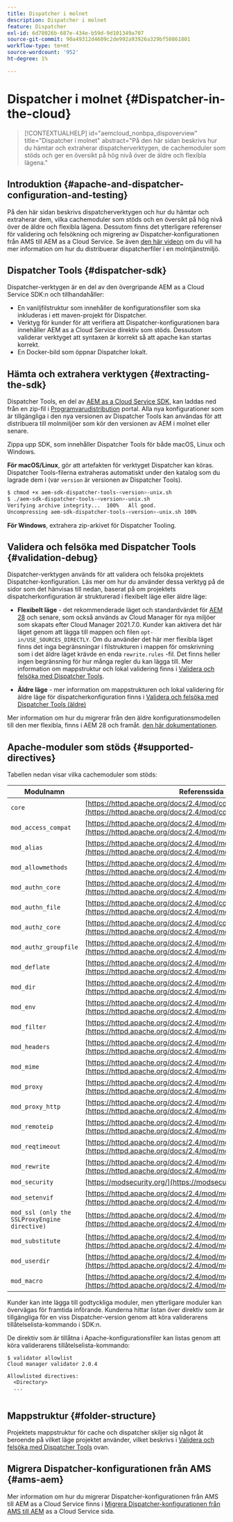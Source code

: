 ```yaml
---
title: Dispatcher i molnet
description: Dispatcher i molnet
feature: Dispatcher
exl-id: 6d78026b-687e-434e-b59d-9d101349a707
source-git-commit: 90a49312d4609c2de992a93926a329bf50861801
workflow-type: tm+mt
source-wordcount: '952'
ht-degree: 1%

---
```


# Dispatcher i molnet {#Dispatcher-in-the-cloud}

>[!CONTEXTUALHELP]
>id="aemcloud_nonbpa_dispoverview"
>title="Dispatcher i molnet"
>abstract="På den här sidan beskrivs hur du hämtar och extraherar dispatcherverktygen, de cachemoduler som stöds och ger en översikt på hög nivå över de äldre och flexibla lägena."

## Introduktion {#apache-and-dispatcher-configuration-and-testing}

På den här sidan beskrivs dispatcherverktygen och hur du hämtar och extraherar dem, vilka cachemoduler som stöds och en översikt på hög nivå över de äldre och flexibla lägena. Dessutom finns det ytterligare referenser för validering och felsökning och migrering av Dispatcher-konfigurationen från AMS till AEM as a Cloud Service. Se även [den här videon](https://experienceleague.adobe.com/docs/experience-manager-learn/cloud-service/cloud-5/cloud5-aem-dispatcher-cloud.html) om du vill ha mer information om hur du distribuerar dispatcherfiler i en molntjänstmiljö.

## Dispatcher Tools {#dispatcher-sdk}

Dispatcher-verktygen är en del av den övergripande AEM as a Cloud Service SDK:n och tillhandahåller:

* En vaniljfilstruktur som innehåller de konfigurationsfiler som ska inkluderas i ett maven-projekt för Dispatcher.
* Verktyg för kunder för att verifiera att Dispatcher-konfigurationen bara innehåller AEM as a Cloud Service direktiv som stöds.        Dessutom validerar verktyget att syntaxen är korrekt så att apache kan startas korrekt.
* En Docker-bild som öppnar Dispatcher lokalt.

## Hämta och extrahera verktygen {#extracting-the-sdk}

Dispatcher Tools, en del av [AEM as a Cloud Service SDK](/help/implementing/developing/introduction/aem-as-a-cloud-service-sdk.md), kan laddas ned från en zip-fil i [Programvarudistribution](https://downloads.experiencecloud.adobe.com/content/software-distribution/en/aemcloud.html) portal. Alla nya konfigurationer som är tillgängliga i den nya versionen av Dispatcher Tools kan användas för att distribuera till molnmiljöer som kör den versionen av AEM i molnet eller senare.

Zippa upp SDK, som innehåller Dispatcher Tools för både macOS, Linux och Windows.

**För macOS/Linux**, gör att artefakten för verktyget Dispatcher kan köras. Dispatcher Tools-filerna extraheras automatiskt under den katalog som du lagrade dem i (var `version` är versionen av Dispatcher Tools).

```bash
$ chmod +x aem-sdk-dispatcher-tools-<version>-unix.sh
$ ./aem-sdk-dispatcher-tools-<version>-unix.sh
Verifying archive integrity...  100%   All good.
Uncompressing aem-sdk-dispatcher-tools-<version>-unix.sh 100%
```

**För Windows**, extrahera zip-arkivet för Dispatcher Tooling.

## Validera och felsöka med Dispatcher Tools {#validation-debug}

Dispatcher-verktygen används för att validera och felsöka projektets Dispatcher-konfiguration. Läs mer om hur du använder dessa verktyg på de sidor som det hänvisas till nedan, baserat på om projektets dispatcherkonfiguration är strukturerad i flexibelt läge eller äldre läge:

* **Flexibelt läge** - det rekommenderade läget och standardvärdet för [AEM 28](https://experienceleague.adobe.com/docs/experience-manager-core-components/using/developing/archetype/overview.html?lang=en) och senare, som också används av Cloud Manager för nya miljöer som skapats efter Cloud Manager 2021.7.0. Kunder kan aktivera det här läget genom att lägga till mappen och filen `opt-in/USE_SOURCES_DIRECTLY`. Om du använder det här mer flexibla läget finns det inga begränsningar i filstrukturen i mappen för omskrivning som i det äldre läget krävde en enda `rewrite.rules` -fil. Det finns heller ingen begränsning för hur många regler du kan lägga till. Mer information om mappstruktur och lokal validering finns i [Validera och felsöka med Dispatcher Tools](/help/implementing/dispatcher/validation-debug.md).

* **Äldre läge** - mer information om mappstrukturen och lokal validering för äldre läge för dispatcherkonfiguration finns i [Validera och felsöka med Dispatcher Tools (äldre)](/help/implementing/dispatcher/validation-debug-legacy.md)

Mer information om hur du migrerar från den äldre konfigurationsmodellen till den mer flexibla, finns i AEM 28 och framåt. [den här dokumentationen](/help/implementing/dispatcher/validation-debug.md#migrating).

## Apache-moduler som stöds {#supported-directives}

Tabellen nedan visar vilka cachemoduler som stöds:

| Modulnamn | Referenssida |
|---|---|
| `core` | [https://httpd.apache.org/docs/2.4/mod/core.html](https://httpd.apache.org/docs/2.4/mod/core.html) |
| `mod_access_compat` | [https://httpd.apache.org/docs/2.4/mod/mod_access_compat.html](https://httpd.apache.org/docs/2.4/mod/mod_access_compat.html) |
| `mod_alias` | [https://httpd.apache.org/docs/2.4/mod/mod_alias.html](https://httpd.apache.org/docs/2.4/mod/mod_alias.html) |
| `mod_allowmethods` | [https://httpd.apache.org/docs/2.4/mod/mod_allowmethods.html](https://httpd.apache.org/docs/2.4/mod/mod_allowmethods.html) |
| `mod_authn_core` | [https://httpd.apache.org/docs/2.4/mod/mod_authn_core.html](https://httpd.apache.org/docs/2.4/mod/mod_authn_core.html) |
| `mod_authn_file` | [https://httpd.apache.org/docs/2.4/mod/core.html](https://httpd.apache.org/docs/2.4/mod/mod_authn_file.html) |
| `mod_authz_core` | [https://httpd.apache.org/docs/2.4/mod/core.html](https://httpd.apache.org/docs/2.4/mod/mod_authz_core.html) |
| `mod_authz_groupfile` | [https://httpd.apache.org/docs/2.4/mod/mod_authz_groupfile.html](https://httpd.apache.org/docs/2.4/mod/mod_authz_groupfile.html) |
| `mod_deflate` | [https://httpd.apache.org/docs/2.4/mod/mod_deflate.html](https://httpd.apache.org/docs/2.4/mod/mod_deflate.html) |
| `mod_dir` | [https://httpd.apache.org/docs/2.4/mod/mod_dir.html](https://httpd.apache.org/docs/2.4/mod/mod_dir.html) |
| `mod_env` | [https://httpd.apache.org/docs/2.4/mod/mod_env.html](https://httpd.apache.org/docs/2.4/mod/mod_env.html) |
| `mod_filter` | [https://httpd.apache.org/docs/2.4/mod/mod_filter.html](https://httpd.apache.org/docs/2.4/mod/mod_filter.html) |
| `mod_headers` | [https://httpd.apache.org/docs/2.4/mod/mod_headers.html](https://httpd.apache.org/docs/2.4/mod/mod_headers.html) |
| `mod_mime` | [https://httpd.apache.org/docs/2.4/mod/mod_mime.html](https://httpd.apache.org/docs/2.4/mod/mod_mime.html) |
| `mod_proxy` | [https://httpd.apache.org/docs/2.4/mod/mod_proxy.html](https://httpd.apache.org/docs/2.4/mod/mod_proxy.html) |
| `mod_proxy_http` | [https://httpd.apache.org/docs/2.4/mod/mod_proxy_http.html](https://httpd.apache.org/docs/2.4/mod/mod_proxy_http.html) |
| `mod_remoteip` | [https://httpd.apache.org/docs/2.4/mod/mod_remoteip.html](https://httpd.apache.org/docs/2.4/mod/mod_remoteip.html) |
| `mod_reqtimeout` | [https://httpd.apache.org/docs/2.4/mod/mod_reqtimeout.html](https://httpd.apache.org/docs/2.4/mod/mod_reqtimeout.html) |
| `mod_rewrite` | [https://httpd.apache.org/docs/2.4/mod/mod_rewrite.html](https://httpd.apache.org/docs/2.4/mod/mod_rewrite.html) |
| `mod_security` | [https://modsecurity.org/](https://modsecurity.org/) |
| `mod_setenvif` | [https://httpd.apache.org/docs/2.4/mod/mod_setenvif.html](https://httpd.apache.org/docs/2.4/mod/mod_setenvif.html) |
| `mod_ssl (only the SSLProxyEngine directive)` | [https://httpd.apache.org/docs/2.4/mod/mod_ssl.html#sslproxyengine](https://httpd.apache.org/docs/2.4/mod/mod_ssl.html#sslproxyengine) |
| `mod_substitute` | [https://httpd.apache.org/docs/2.4/mod/mod_substitute.html](https://httpd.apache.org/docs/2.4/mod/mod_substitute.html) |
| `mod_userdir` | [https://httpd.apache.org/docs/2.4/mod/mod_userdir.html](https://httpd.apache.org/docs/2.4/mod/mod_userdir.html) |
| `mod_macro` | [https://httpd.apache.org/docs/2.4/mod/mod_macro.html](https://httpd.apache.org/docs/2.4/mod/mod_macro.html) |


Kunder kan inte lägga till godtyckliga moduler, men ytterligare moduler kan övervägas för framtida införande. Kunderna hittar listan över direktiv som är tillgängliga för en viss Dispatcher-version genom att köra validerarens tillåtelselista-kommando i SDK:n.

De direktiv som är tillåtna i Apache-konfigurationsfiler kan listas genom att köra validerarens tillåtelselista-kommando:

```
$ validator allowlist
Cloud manager validator 2.0.4
 
Allowlisted directives:
  <Directory>
  ...
  
```

## Mappstruktur {#folder-structure}

Projektets mappstruktur för cache och dispatcher skiljer sig något åt beroende på vilket läge projektet använder, vilket beskrivs i [Validera och felsöka med Dispatcher Tools](#validation-debug) ovan.

## Migrera Dispatcher-konfigurationen från AMS {#ams-aem}

Mer information om hur du migrerar Dispatcher-konfigurationen från AMS till AEM as a Cloud Service finns i [Migrera Dispatcher-konfigurationen från AMS till AEM](/help/implementing/dispatcher/ams-aem.md) as a Cloud Service sida.
